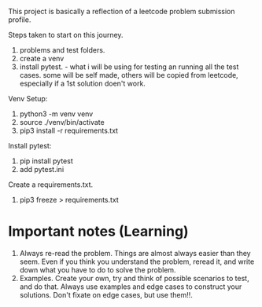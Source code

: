 This project is basically a reflection of a leetcode problem submission 
profile.

Steps taken to start on this journey.
1. problems and test folders.
2. create a venv
3. install pytest. - what i will be using for testing an running all the test 
cases. some will be self made, others will be copied from leetcode, especially 
    if a 1st solution doen't work. 
 
 
Venv Setup:
1. python3 -m venv venv
2. source ./venv/bin/activate
3. pip3 install -r requirements.txt

Install pytest:
1. pip install pytest
2. add pytest.ini

Create a requirements.txt.
1. pip3 freeze > requirements.txt


# Important notes (Learning)
1. Always re-read the problem. Things are almost always easier than they seem. 
Even if you think you understand the problem, reread it, and write down what 
you have to do to solve the problem.
2. Examples. Create your own, try and think of possible scenarios to test, 
and do that. Always use examples and edge cases to construct your solutions. 
Don't fixate on edge cases, but use them!!. 